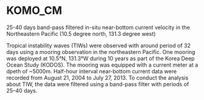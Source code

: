 # KOMO_CM
25-40 days band-pass filtered in-situ near-bottom current velocity in the Northeastern Pacific (10.5 degree north, 131.3 degree west)

Tropical instability waves (TIWs) were observed with around period of 32 days using a mooring observation in the northeastern Pacific. One mooring was deployed at 10.5°N, 131.3°W during 10 years as part of the Korea Deep Ocean Study (KODOS). The mooring was equipped with a current meter at a dpeth of ~5000m. Half-hour interval near-bottom current data were recorded from August 21, 2004 to July 27, 2013. To conduct the analysis about TIW, the data were filtered using a band-pass filter with periods of 25–40 days.
